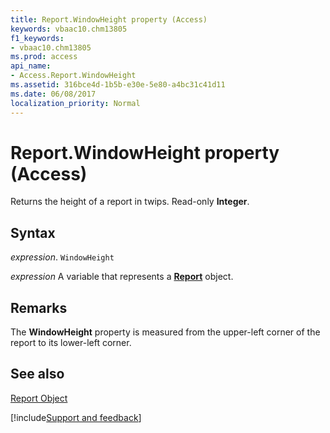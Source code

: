 ```yaml
---
title: Report.WindowHeight property (Access)
keywords: vbaac10.chm13805
f1_keywords:
- vbaac10.chm13805
ms.prod: access
api_name:
- Access.Report.WindowHeight
ms.assetid: 316bce4d-1b5b-e30e-5e80-a4bc31c41d11
ms.date: 06/08/2017
localization_priority: Normal
---
```



# Report.WindowHeight property (Access)

Returns the height of a report in twips. Read-only  **Integer**.


## Syntax

_expression_. `WindowHeight`

_expression_ A variable that represents a **[Report](Access.Report.md)** object.


## Remarks

The  **WindowHeight** property is measured from the upper-left corner of the report to its lower-left corner.


## See also


[Report Object](Access.Report.md)

[!include[Support and feedback](~/includes/feedback-boilerplate.md)]